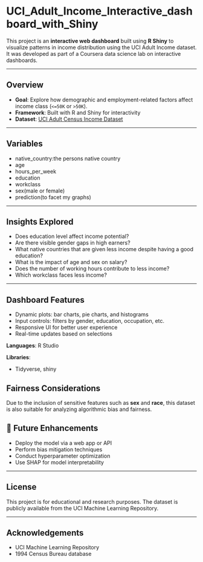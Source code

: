 # UCI_Adult_Income_Interactive_dashboard_with_Shiny

This project is an **interactive web dashboard** built using **R Shiny** to visualize patterns in income distribution using the UCI Adult Income dataset. It was developed as part of a Coursera data science lab on interactive dashboards.

---

## Overview

- **Goal**: Explore how demographic and employment-related factors affect income class (`<=50K` or `>50K`).
- **Framework**: Built with R and Shiny for interactivity
- **Dataset**: [UCI Adult Census Income Dataset](https://archive.ics.uci.edu/ml/datasets/adult)

---

## Variables
- native_country:the persons native country
- age
- hours_per_week
- education
- workclass
- sex(male or female)
- prediction(to facet my graphs)

---
## Insights Explored

- Does education level affect income potential?
- Are there visible gender gaps in high earners?
- What native countries that are given less income despite having a good education?
- What is the impact of age and sex on salary?
- Does the number of working hours contribute to less income?
- Which workclass faces less income?

---

## Dashboard Features

- Dynamic plots: bar charts, pie charts, and histograms
- Input controls: filters by gender, education, occupation, etc.
- Responsive UI for better user experience
- Real-time updates based on selections

**Languages**: R Studio

**Libraries**:
  - Tidyverse, shiny

## Fairness Considerations

Due to the inclusion of sensitive features such as **sex** and **race**, this dataset is also suitable for analyzing algorithmic bias and fairness.

## 📌 Future Enhancements

- Deploy the model via a web app or API
- Perform bias mitigation techniques
- Conduct hyperparameter optimization
- Use SHAP for model interpretability

---
## License

This project is for educational and research purposes. The dataset is publicly available from the UCI Machine Learning Repository.

---

## Acknowledgements

- UCI Machine Learning Repository
- 1994 Census Bureau database

